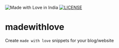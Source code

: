 ![Made with Love in India](https://madewithlove.org.in/badge.svg)
[![LICENSE](https://img.shields.io/badge/license-MIT-lightgrey.svg)](https://github.com/imskr/madewithlove/blob/master/LICENSE)

# madewithlove
Create `made with love` snippets for your blog/website
